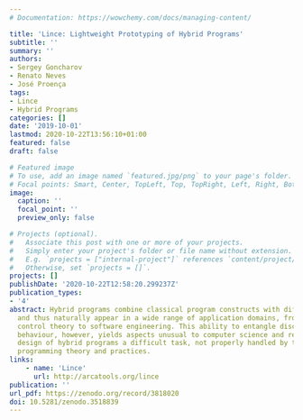 ```yaml
---
# Documentation: https://wowchemy.com/docs/managing-content/

title: 'Lince: Lightweight Prototyping of Hybrid Programs'
subtitle: ''
summary: ''
authors:
- Sergey Goncharov
- Renato Neves
- José Proença
tags:
- Lince
- Hybrid Programs
categories: []
date: '2019-10-01'
lastmod: 2020-10-22T13:56:10+01:00
featured: false
draft: false

# Featured image
# To use, add an image named `featured.jpg/png` to your page's folder.
# Focal points: Smart, Center, TopLeft, Top, TopRight, Left, Right, BottomLeft, Bottom, BottomRight.
image:
  caption: ''
  focal_point: ''
  preview_only: false

# Projects (optional).
#   Associate this post with one or more of your projects.
#   Simply enter your project's folder or file name without extension.
#   E.g. `projects = ["internal-project"]` references `content/project/deep-learning/index.md`.
#   Otherwise, set `projects = []`.
projects: []
publishDate: '2020-10-22T12:58:20.299237Z'
publication_types:
- '4'
abstract: Hybrid programs combine classical program constructs with differential equations,
  and thus naturally appear in a wide range of application domains, from biology and
  control theory to software engineering. This ability to entangle discrete and continuous
  behaviour, however, yields aspects unusual to computer science and renders the formal
  design of hybrid programs a difficult task, not properly handled by the current
  programming theory and practices.
links:
    - name: 'Lince' 
      url: http://arcatools.org/lince
publication: ''
url_pdf: https://zenodo.org/record/3818020
doi: 10.5281/zenodo.3518839
---
```

